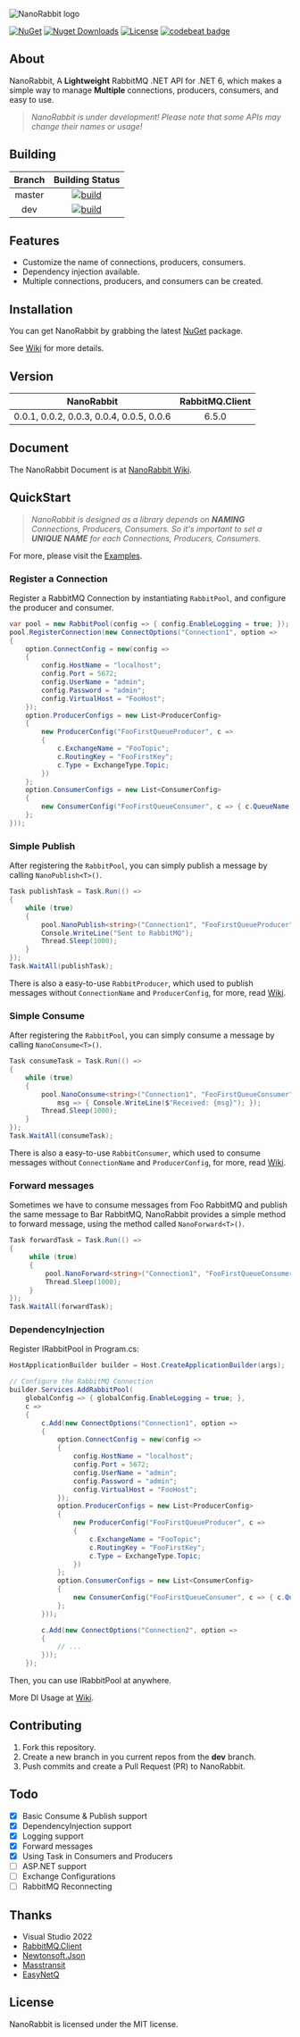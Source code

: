 ﻿![NanoRabbit logo](https://raw.githubusercontent.com/cgcel/NanoRabbit/master/Img/logo.png)

[![NuGet](https://img.shields.io/nuget/v/NanoRabbit.svg)](https://nuget.org/packages/NanoRabbit) [![Nuget Downloads](https://img.shields.io/nuget/dt/NanoRabbit)](https://www.nuget.org/packages/NanoRabbit) [![License](https://img.shields.io/github/license/cgcel/NanoRabbit)](https://github.com/cgcel/NanoRabbit) 
[![codebeat badge](https://codebeat.co/badges/a37a04d9-dd8e-4177-9b4c-c17526910f7e)](https://codebeat.co/projects/github-com-cgcel-nanorabbit-master)

## About

NanoRabbit, A **Lightweight** RabbitMQ .NET API for .NET 6, which makes a simple way to manage **Multiple** connections, producers, consumers, and easy to use.

> _NanoRabbit is under development! Please note that some APIs may change their names or usage!_

## Building

| Branch |                                                                                 Building Status                                                                                 |
|:------:|:-------------------------------------------------------------------------------------------------------------------------------------------------------------------------------:|
| master | [![build](https://github.com/cgcel/NanoRabbit/actions/workflows/build.yml/badge.svg?branch=master&event=push)](https://github.com/cgcel/NanoRabbit/actions/workflows/build.yml) | 
|  dev   |  [![build](https://github.com/cgcel/NanoRabbit/actions/workflows/build.yml/badge.svg?branch=dev&event=push)](https://github.com/cgcel/NanoRabbit/actions/workflows/build.yml)   |  

## Features

- Customize the name of connections, producers, consumers.
- Dependency injection available.
- Multiple connections, producers, and consumers can be created.

## Installation

You can get NanoRabbit by grabbing the latest [NuGet](https://www.nuget.org/packages/NanoRabbit) package. 

See [Wiki](https://github.com/cgcel/NanoRabbit/wiki/Installation) for more details.

## Version

|                NanoRabbit                | RabbitMQ.Client |
|:----------------------------------------:|:---------------:|
| 0.0.1, 0.0.2, 0.0.3, 0.0.4, 0.0.5, 0.0.6 |      6.5.0      |

## Document

The NanoRabbit Document is at [NanoRabbit Wiki](https://github.com/cgcel/NanoRabbit/wiki).

## QuickStart

> _NanoRabbit is designed as a library depends on **NAMING** Connections, Producers, Consumers. So it's important to set a **UNIQUE NAME** for each Connections, Producers, Consumers._

For more, please visit the [Examples](https://github.com/cgcel/NanoRabbit/tree/master/Example).

### Register a Connection

Register a RabbitMQ Connection by instantiating `RabbitPool`, and configure the producer and consumer.

```csharp
var pool = new RabbitPool(config => { config.EnableLogging = true; });
pool.RegisterConnection(new ConnectOptions("Connection1", option =>
{
    option.ConnectConfig = new(config =>
    {
        config.HostName = "localhost";
        config.Port = 5672;
        config.UserName = "admin";
        config.Password = "admin";
        config.VirtualHost = "FooHost";
    });
    option.ProducerConfigs = new List<ProducerConfig>
    {
        new ProducerConfig("FooFirstQueueProducer", c =>
        {
            c.ExchangeName = "FooTopic";
            c.RoutingKey = "FooFirstKey";
            c.Type = ExchangeType.Topic;
        })
    };
    option.ConsumerConfigs = new List<ConsumerConfig>
    {
        new ConsumerConfig("FooFirstQueueConsumer", c => { c.QueueName = "FooFirstQueue"; })
    };
}));
```

### Simple Publish

After registering the `RabbitPool`, you can simply publish a message by calling `NanoPublish<T>()`.

```csharp
Task publishTask = Task.Run(() =>
{
    while (true)
    {
        pool.NanoPublish<string>("Connection1", "FooFirstQueueProducer", "Hello from SimplePublish<T>()!");
        Console.WriteLine("Sent to RabbitMQ");
        Thread.Sleep(1000);
    }
});
Task.WaitAll(publishTask);
```

There is also a easy-to-use `RabbitProducer`, which used to publish messages without `ConnectionName` and `ProducerConfig`, for more, read [Wiki](https://github.com/cgcel/NanoRabbit/wiki/Producer).

### Simple Consume

After registering the `RabbitPool`, you can simply consume a message by calling `NanoConsume<T>()`.

```csharp
Task consumeTask = Task.Run(() =>
{
    while (true)
    {
        pool.NanoConsume<string>("Connection1", "FooFirstQueueConsumer",
            msg => { Console.WriteLine($"Received: {msg}"); });
        Thread.Sleep(1000);
    }
});
Task.WaitAll(consumeTask);
```

There is also a easy-to-use `RabbitConsumer`, which used to consume messages without `ConnectionName` and `ProducerConfig`, for more, read [Wiki](https://github.com/cgcel/NanoRabbit/wiki/Consumer).

### Forward messages

Sometimes we have to consume messages from Foo RabbitMQ and publish the same message to Bar RabbitMQ, NanoRabbit provides a simple method to forward message, using the method called `NanoForward<T>()`.

```csharp
Task forwardTask = Task.Run(() =>
{
     while (true)
     {
         pool.NanoForward<string>("Connection1", "FooFirstQueueConsumer", "Connection2", "FooQueueProducer");
         Thread.Sleep(1000);
     }
});
Task.WaitAll(forwardTask);
```

### DependencyInjection

Register IRabbitPool in Program.cs:

```csharp
HostApplicationBuilder builder = Host.CreateApplicationBuilder(args);

// Configure the RabbitMQ Connection
builder.Services.AddRabbitPool(
    globalConfig => { globalConfig.EnableLogging = true; },
    c =>
    {
        c.Add(new ConnectOptions("Connection1", option =>
        {
            option.ConnectConfig = new(config =>
            {
                config.HostName = "localhost";
                config.Port = 5672;
                config.UserName = "admin";
                config.Password = "admin";
                config.VirtualHost = "FooHost";
            });
            option.ProducerConfigs = new List<ProducerConfig>
            {
                new ProducerConfig("FooFirstQueueProducer", c =>
                {
                    c.ExchangeName = "FooTopic";
                    c.RoutingKey = "FooFirstKey";
                    c.Type = ExchangeType.Topic;
                })
            };
            option.ConsumerConfigs = new List<ConsumerConfig>
            {
                new ConsumerConfig("FooFirstQueueConsumer", c => { c.QueueName = "FooFirstQueue"; })
            };
        }));

        c.Add(new ConnectOptions("Connection2", option =>
        {
            // ...
        }));
    });

```

Then, you can use IRabbitPool at anywhere.

More DI Usage at [Wiki](https://github.com/cgcel/NanoRabbit/wiki/DependencyInjection).

## Contributing

1. Fork this repository.
2. Create a new branch in you current repos from the **dev** branch.
3. Push commits and create a Pull Request (PR) to NanoRabbit.

## Todo

- [x] Basic Consume & Publish support
- [x] DependencyInjection support
- [x] Logging support
- [x] Forward messages
- [x] Using Task in Consumers and Producers
- [ ] ASP.NET support
- [ ] Exchange Configurations
- [ ] RabbitMQ Reconnecting

## Thanks

- Visual Studio 2022
- [RabbitMQ.Client](https://github.com/rabbitmq/rabbitmq-dotnet-client)
- [Newtonsoft.Json](https://github.com/JamesNK/Newtonsoft.Json)
- [Masstransit](https://github.com/masstransit/masstransit)
- [EasyNetQ](https://github.com/autofac/Autofac)

## License

NanoRabbit is licensed under the MIT license.
